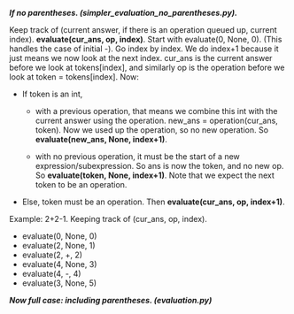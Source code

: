 ***If no parentheses. (simpler_evaluation_no_parentheses.py).***

Keep track of (current answer, if there is an operation queued up, current index). **evaluate(cur_ans, op, index)**. 
Start with evaluate(0, None, 0). (This handles the case of initial -). Go index by index. We do index+1 because it just means we now look at the next index. cur_ans is the current answer before we look at tokens[index], and similarly op is the operation before we look at token = tokens[index]. Now:

- If token is an int, 
    - with a previous operation, that means we combine this int with the current answer using the operation. new_ans = operation(cur_ans, token). Now we used up the operation, so no new operation. So **evaluate(new_ans, None, index+1)**. 

	- with no previous operation, it must be the start of a new expression/subexpression. So ans is now the token, and no new op. So **evaluate(token, None, index+1)**. Note that we expect the next token to be an operation. 

- Else, token must be an operation. Then **evaluate(cur_ans, op, index+1)**.

Example: 2+2-1. Keeping track of (cur_ans, op, index).
- evaluate(0, None, 0)
- evaluate(2, None, 1)
- evaluate(2, +, 2)
- evaluate(4, None, 3)
- evaluate(4, -, 4)
- evaluate(3, None, 5)

***Now full case: including parentheses. (evaluation.py)***




